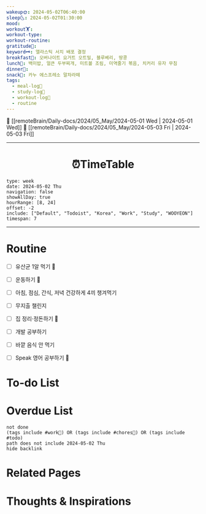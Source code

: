 ```yaml
---
wakeup🌞: 2024-05-02T06:40:00
sleep🌜: 2024-05-02T01:30:00
mood: 
workout🏋️: 
workout-type: 
workout-routine: 
gratitude🙏: 
keyword🗝️: 엘라스틱 서치 배포 결정
breakfast🍳: 오버나이트 요거트 오트밀, 블루베리, 땅콩
lunch🍚: 백미밥, 얼큰 두부찌개, 미트볼 조림, 미역줄기 볶음, 치커리 유자 무침
dinner🥗: 
snack🍬: 카누 에스프레소 말차라떼
tags:
  - meal-log📝
  - study-log📓
  - workout-log💪
  - routine
---
```


🔺 [[remoteBrain/Daily-docs/2024/05_May/2024-05-01 Wed | 2024-05-01 Wed]]
🔻 [[remoteBrain/Daily-docs/2024/05_May/2024-05-03 Fri | 2024-05-03 Fri]]
___
<h1> <center>⏰TimeTable </center> </h1>

```gEvent
type: week
date: 2024-05-02 Thu
navigation: false
showAllDay: true
hourRange: [8, 24]
offset: -2
include: ["Default", "Todoist", "Korea", "Work", "Study", "WOOYEON"]
timespan: 7
```

--- 


# Routine 

- [ ] 유산균 1알 먹기 🔼 
- [ ] 운동하기 🔼
- [ ] 아침, 점심, 간식, 저녁 건강하게 4끼 챙겨먹기
- [ ] 무지출 챌린지 
- [ ] 집 정리·정돈하기 🔼
- [ ] 개발 공부하기
- [ ] 바깥 음식 안 먹기 
- [ ] Speak 영어 공부하기 🔼 


# To-do List


# Overdue List
```tasks
not done
(tags include #work💼) OR (tags include #chores🧺) OR (tags include #todo)
path does not include 2024-05-02 Thu
hide backlink
```

# Related Pages



# Thoughts & Inspirations

